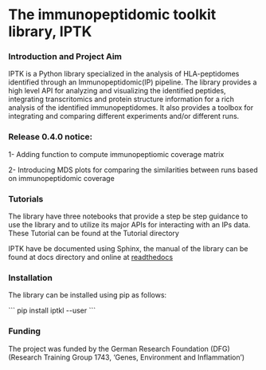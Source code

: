 # The immunopeptidomic toolkit library, IPTK # 

### Introduction and Project Aim ###
<p>IPTK is a Python library specialized in the analysis of HLA-peptidomes identified through an Immunopeptidomic(IP) pipeline. 
The library provides a high level API for analyzing and visualizing the identified peptides, integrating transcritomics and protein structure information 
for a rich analysis of the identified immunopeptidomes. It also provides a toolbox for integrating and comparing different experiments and/or different runs.</p>

### Release 0.4.0 notice:
<p> 1- Adding function to compute immunopeptiomic coverage matrix </p>
<p> 2- Introducing MDS plots for comparing the similarities between runs based on immunopeptidomic coverage </p>   

### Tutorials ### 
<p>The library have three notebooks that provide a step be step guidance to use the library and to utilize its major APIs for interacting with an IPs data.
These Tutorial can be found at the Tutorial directory</p>

<p> IPTK have be documented using Sphinx, the manual of the library can be found at docs directory and online at <a href= "https://iptk.readthedocs.io/en/latest/index.html"> readthedocs </a> </p> 


### Installation ###
<p>The library can be installed using pip as follows: </p> 
```
pip install iptkl --user
```

### Funding ###
The project was funded by the German Research Foundation (DFG) (Research Training Group 1743, ‘Genes, Environment and Inflammation’) 
